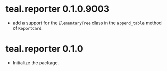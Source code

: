 # teal.reporter 0.1.0.9003

* add a support for the `ElementaryTree` class in the `append_table` method of `ReportCard`.

# teal.reporter 0.1.0

* Initialize the package.
